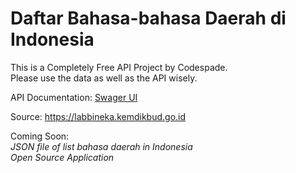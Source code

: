 # Daftar Bahasa-bahasa Daerah di Indonesia

This is a Completely Free API Project by Codespade. <br />
Please use the data as well as the API wisely.

API Documentation: [Swager UI](http://34.126.65.248:4517/codespade/api/bahasa-daerah/swagger-ui/index.html)

Source: https://labbineka.kemdikbud.go.id

Coming Soon: <br />
_JSON file of list bahasa daerah in Indonesia_ <br />
_Open Source Application_
